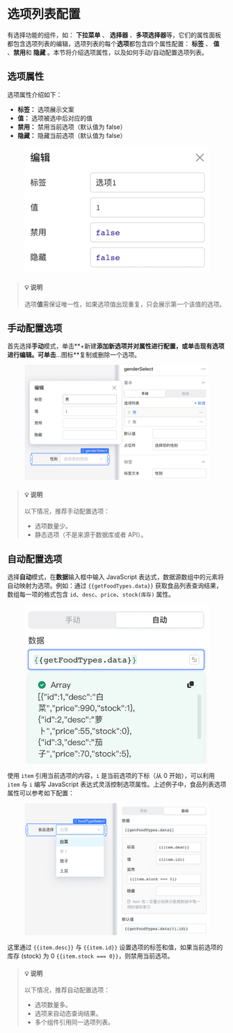 # 选项列表配置

有选择功能的组件，如： **下拉菜单** 、 **选择器** 、**多项选择器**等，它们的属性面板都包含选项列表的编辑，选项列表的每个**选项**都包含四个属性配置： **标签** 、 **值** 、**禁用**和 **隐藏** 。本节将介绍选项属性，以及如何手动/自动配置选项列表。

## 选项属性

选项属性介绍如下：

* **标签：** 选项展示文案
* **值：** 选项被选中后对应的值
* **禁用：** 禁用当前选项（默认值为 false）
* **隐藏：** 隐藏当前选项（默认值为 false）

<figure><img src="../assets/optionproperty.png" alt=""><figcaption></figcaption></figure>

> #### 💡 说明
>
> 选项**值**需保证唯一性，如果选项值出现重复，只会展示第一个该值的选项。
>

## 手动配置选项

首先选择**手动**模式，单击**+新建**添加新选项并对属性进行配置，或单击现有选项进行编辑。可单击**…图标**复制或删除一个选项。

<figure><img src="../assets/setbyhand.png" alt=""><figcaption></figcaption></figure>

> #### 💡 说明
>
> 以下情况，推荐手动配置选项：
>
> * 选项数量少。
> * 静态选项（不是来源于数据库或者 API）。
>

## 自动配置选项

选择**自动**模式，在**数据**输入框中输入 JavaScript 表达式，数据源数组中的元素将自动映射为选项。例如：通过 `{{getFoodTypes.data}}` 获取食品列表查询结果，数组每一项的格式包含 `id`、`desc`、`price`、`stock(库存)` 属性。

<figure><img src="../assets/autoset.png" alt=""><figcaption></figcaption></figure>

使用 `item` 引用当前选项的内容，`i` 是当前选项的下标（从 0 开始），可以利用 `item` 与 `i`  编写 JavaScript 表达式灵活控制选项属性。上述例子中，食品列表选项属性可以参考如下配置：

<figure><img src="../assets/autoset1.png" alt=""><figcaption></figcaption></figure>

这里通过 `{{item.desc}}` 与 `{{item.id}}` 设置选项的标签和值，如果当前选项的库存 (stock) 为 0 `{{item.stock === 0}}`，则禁用当前选项。

> #### 💡 说明
>
> 以下情况，推荐自动配置选项：
>
> * 选项数量多。
> * 选项来自动态查询结果。
> * 多个组件引用同一选项列表。
>
